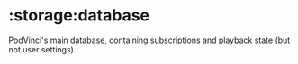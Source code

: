 # :storage:database

PodVinci's main database, containing subscriptions and playback state (but not user settings).
